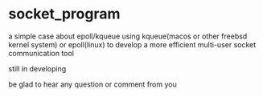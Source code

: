 # socket_program
a simple case about epoll/kqueue
using kqueue(macos or other freebsd kernel system) or epoll(linux) to develop a more efficient multi-user socket communication tool

still in developing 

be glad to hear any question or comment from you

